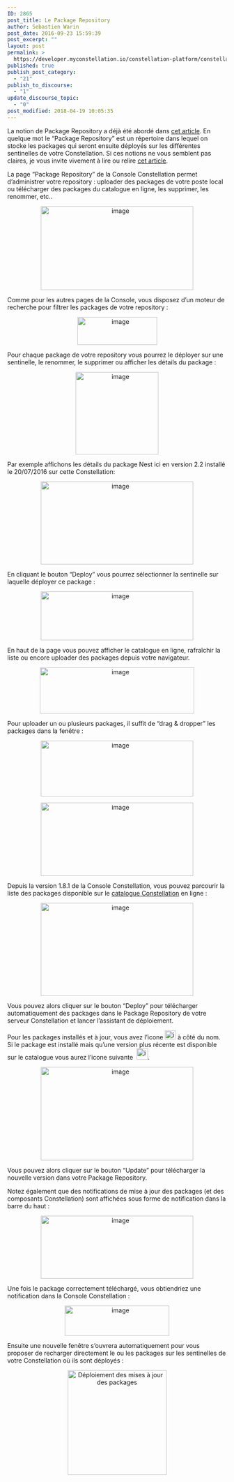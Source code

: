 ```yaml
---
ID: 2865
post_title: Le Package Repository
author: Sebastien Warin
post_date: 2016-09-23 15:59:39
post_excerpt: ""
layout: post
permalink: >
  https://developer.myconstellation.io/constellation-platform/constellation-console/package-repository/
published: true
publish_post_category:
  - "21"
publish_to_discourse:
  - "1"
update_discourse_topic:
  - "0"
post_modified: 2018-04-19 10:05:35
---
```

<p align="left">La notion de Package Repository a déjà été abordé dans <a href="/concepts/instance-package-versioning-et-resolution/">cet article</a>. En quelque mot le “Package Repository” est un répertoire dans lequel on stocke les packages qui seront ensuite déployés sur les différentes sentinelles de votre Constellation. Si ces notions ne vous semblent pas claires, je vous invite vivement à lire ou relire <a href="/concepts/instance-package-versioning-et-resolution/">cet article</a>.</p>
<p align="left">La page “Package Repository” de la Console Constellation permet d’administrer votre repository : uploader des packages de votre poste local ou télécharger des packages du catalogue en ligne, les supprimer, les renommer, etc..</p>
<p align="center"><a href="https://developer.myconstellation.io/wp-content/uploads/2016/09/image-71.png"><img style="background-image: none; padding-top: 0px; padding-left: 0px; display: inline; padding-right: 0px; border: 0px;" title="image" src="https://developer.myconstellation.io/wp-content/uploads/2016/09/image_thumb-69.png" alt="image" width="350" height="192" border="0" /></a></p>
<p align="left">Comme pour les autres pages de la Console, vous disposez d’un moteur de recherche pour filtrer les packages de votre repository :</p>
<p align="center"><a href="https://developer.myconstellation.io/wp-content/uploads/2016/09/image-72.png"><img style="background-image: none; padding-top: 0px; padding-left: 0px; margin: 0px; display: inline; padding-right: 0px; border: 0px;" title="image" src="https://developer.myconstellation.io/wp-content/uploads/2016/09/image_thumb-70.png" alt="image" width="183" height="64" border="0" /></a></p>
<p align="left">Pour chaque package de votre repository vous pourrez le déployer sur une sentinelle, le renommer, le supprimer ou afficher les détails du package :</p>
<p align="center"><a href="https://developer.myconstellation.io/wp-content/uploads/2016/09/image-73.png"><img style="background-image: none; padding-top: 0px; padding-left: 0px; display: inline; padding-right: 0px; border: 0px;" title="image" src="https://developer.myconstellation.io/wp-content/uploads/2016/09/image_thumb-71.png" alt="image" width="190" height="189" border="0" /></a></p>
<p align="left">Par exemple affichons les détails du package Nest ici en version 2.2 installé le 20/07/2016 sur cette Constellation:</p>
<p align="center"><a href="https://developer.myconstellation.io/wp-content/uploads/2016/09/image-74.png"><img style="background-image: none; padding-top: 0px; padding-left: 0px; display: inline; padding-right: 0px; border: 0px;" title="image" src="https://developer.myconstellation.io/wp-content/uploads/2016/09/image_thumb-72.png" alt="image" width="350" height="190" border="0" /></a></p>
<p align="left">En cliquant le bouton “Deploy” vous pourrez sélectionner la sentinelle sur laquelle déployer ce package :</p>
<p align="center"><a href="https://developer.myconstellation.io/wp-content/uploads/2016/09/image-75.png"><img style="background-image: none; padding-top: 0px; padding-left: 0px; display: inline; padding-right: 0px; border: 0px;" title="image" src="https://developer.myconstellation.io/wp-content/uploads/2016/09/image_thumb-73.png" alt="image" width="350" height="112" border="0" /></a></p>
<p align="left">En haut de la page vous pouvez afficher le catalogue en ligne, rafraîchir la liste ou encore uploader des packages depuis votre navigateur.</p>
<p align="center"><a href="https://developer.myconstellation.io/wp-content/uploads/2016/09/image-76.png"><img style="background-image: none; padding-top: 0px; padding-left: 0px; display: inline; padding-right: 0px; border: 0px;" title="image" src="https://developer.myconstellation.io/wp-content/uploads/2016/09/image_thumb-74.png" alt="image" width="354" height="106" border="0" /></a></p>
Pour uploader un ou plusieurs packages, il suffit de “drag &amp; dropper” les packages dans la fenêtre :
<p align="center"><a href="https://developer.myconstellation.io/wp-content/uploads/2016/09/image-77.png"><img style="background-image: none; padding-top: 0px; padding-left: 0px; display: inline; padding-right: 0px; border: 0px;" title="image" src="https://developer.myconstellation.io/wp-content/uploads/2016/09/image_thumb-75.png" alt="image" width="350" height="128" border="0" /></a></p>
<p align="center"><a href="https://developer.myconstellation.io/wp-content/uploads/2016/09/image-78.png"><img style="background-image: none; padding-top: 0px; padding-left: 0px; display: inline; padding-right: 0px; border: 0px;" title="image" src="https://developer.myconstellation.io/wp-content/uploads/2016/09/image_thumb-76.png" alt="image" width="350" height="168" border="0" /></a></p>
Depuis la version 1.8.1 de la Console Constellation, vous pouvez parcourir la liste des packages disponible sur le <a href="/plateforme/package-repository/">catalogue Constellation</a> en ligne :
<p align="center"><a href="https://developer.myconstellation.io/wp-content/uploads/2016/09/image-79.png"><img style="background-image: none; padding-top: 0px; padding-left: 0px; display: inline; padding-right: 0px; border: 0px;" title="image" src="https://developer.myconstellation.io/wp-content/uploads/2016/09/image_thumb-77.png" alt="image" width="350" height="213" border="0" /></a></p>
<p align="left">Vous pouvez alors cliquer sur le bouton “Deploy” pour télécharger automatiquement des packages dans le Package Repository de votre serveur Constellation et lancer l’assistant de déploiement.</p>
Pour les packages installés et à jour, vous avez l’icone <a href="https://developer.myconstellation.io/wp-content/uploads/2016/09/image-84.png"><img style="background-image: none; padding-top: 0px; padding-left: 0px; display: inline; padding-right: 0px; border: 0px;" title="image" src="https://developer.myconstellation.io/wp-content/uploads/2016/09/image_thumb-80.png" alt="image" width="25" height="21" border="0" /></a> à côté du nom. Si le package est installé mais qu’une version plus récente est disponible sur le catalogue vous aurez l’icone suivante  <a href="https://developer.myconstellation.io/wp-content/uploads/2016/09/image-85.png"><img style="background-image: none; padding-top: 0px; padding-left: 0px; margin: 0px; display: inline; padding-right: 0px; border: 0px;" title="image" src="https://developer.myconstellation.io/wp-content/uploads/2016/09/image_thumb-81.png" alt="image" width="26" height="26" border="0" /></a>.
<p align="center"><a href="https://developer.myconstellation.io/wp-content/uploads/2016/09/image-81.png"><img style="background-image: none; padding-top: 0px; padding-left: 0px; display: inline; padding-right: 0px; border: 0px;" title="image" src="https://developer.myconstellation.io/wp-content/uploads/2016/09/image_thumb-79.png" alt="image" width="350" height="214" border="0" /></a></p>
<p align="left">Vous pouvez alors cliquer sur le bouton “Update” pour télécharger la nouvelle version dans votre Package Repository.</p>
<p align="left">Notez également que des notifications de mise à jour des packages (et des composants Constellation) sont affichées sous forme de notification dans la barre du haut :</p>
<p align="center"><a href="https://developer.myconstellation.io/wp-content/uploads/2016/09/image-80.png"><img style="background-image: none; padding-top: 0px; padding-left: 0px; display: inline; padding-right: 0px; border: 0px;" title="image" src="https://developer.myconstellation.io/wp-content/uploads/2016/09/image_thumb-78.png" alt="image" width="350" height="144" border="0" /></a></p>
Une fois le package correctement téléchargé, vous obtiendriez une notification dans la Console Constellation :
<p align="center"><a href="https://developer.myconstellation.io/wp-content/uploads/2016/09/image-86.png"><img style="background-image: none; padding-top: 0px; padding-left: 0px; display: inline; padding-right: 0px; border: 0px;" title="image" src="https://developer.myconstellation.io/wp-content/uploads/2016/09/image_thumb-82.png" alt="image" width="240" height="69" border="0" /></a></p>
<p align="left">Ensuite une nouvelle fenêtre s’ouvrera automatiquement pour vous proposer de recharger directement le ou les packages sur les sentinelles de votre Constellation où ils sont déployés :</p>
<p align="center"><a href="https://developer.myconstellation.io/wp-content/uploads/2017/04/image-2.png"><img style="background-image: none; padding-top: 0px; padding-left: 0px; display: inline; padding-right: 0px; border: 0px;" title="Déploiement des mises à jour des packages" src="https://developer.myconstellation.io/wp-content/uploads/2017/04/image_thumb-2.png" alt="Déploiement des mises à jour des packages" width="227" height="240" border="0" /></a></p>
&nbsp;